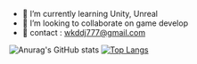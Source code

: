 - 🌱 I’m currently learning Unity, Unreal
- 👯 I’m looking to collaborate on game develop
- 💬 contact : wkddj777@gmail.com

![Anurag's GitHub stats](https://github-readme-stats.vercel.app/api?username=unagi11&count_private=true&theme=dark)
[![Top Langs](https://github-readme-stats.vercel.app/api/top-langs/?username=unagi11&layout=compact&theme=dark)](https://github.com/anuraghazra/github-readme-stats)
<!--
**unagi11/unagi11** is a ✨ _special_ ✨ repository because its `README.md` (this file) appears on your GitHub profile.

Here are some ideas to get you started:

- 🔭 I’m currently working on ...
- 🌱 I’m currently learning ...
- 👯 I’m looking to collaborate on ...
- 🤔 I’m looking for help with ...
- 💬 Ask me about ...
- 📫 How to reach me: ...
- 😄 Pronouns: ...
- ⚡ Fun fact: ...
-->
